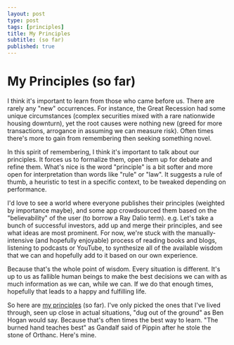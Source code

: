 ```yaml
---
layout: post
type: post
tags: [principles]
title: My Principles 
subtitle: (so far)   
published: true
---
```


# My Principles (so far)

I think it's important to learn from those who came before us.  There are rarely any "new" occurrences.  For instance, the Great Recession had some unique circumstances (complex securities mixed with a rare nationwide housing downturn), yet the root causes were nothing new (greed for more transactions, arrogance in assuming we can measure risk).  Often times there's more to gain from remembering then seeking something novel.

In this spirit of remembering, I think it's important to talk about our principles.  It forces us to formalize them, open them up for debate and refine them.  What's nice is the word "principle" is a bit softer and more open for interpretation than words like "rule" or "law".  It suggests a rule of thumb, a heuristic to test in a specific context, to be tweaked depending on performance.

I'd love to see a world where everyone publishes their principles (weighted by importance maybe), and some app crowdsourced them based on the "believability" of the user (to borrow a Ray Dalio term).  e.g. Let's take a bunch of successful investors, add up and merge their principles, and see what ideas are most prominent.  For now, we're stuck with the manually-intensive (and hopefully enjoyable) process of reading books and blogs, listening to podcasts or YouTube, to synthesize all of the available wisdom that we can and hopefully add to it based on our own experience.

Because that's the whole point of wisdom.  Every situation is different.  It's up to us as fallible human beings to make the best decisions we can with as much information as we can, while we can.  If we do that enough times, hopefully that leads to a happy and fulfilling life.

So here are [my principles](/principles) (so far).  I've only picked the ones that I've lived through, seen up close in actual situations, "dug out of the ground" as Ben Hogan would say.  Because that's often times the best way to learn.  "The burned hand teaches best" as Gandalf said of Pippin after he stole the stone of Orthanc.  Here's mine.
